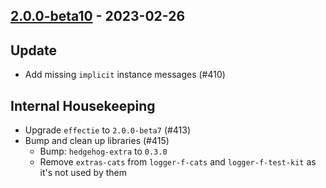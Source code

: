 ## [2.0.0-beta10](https://github.com/Kevin-Lee/logger-f/issues?q=is%3Aissue+is%3Aclosed+milestone%3Av2-m1+closed%3A2023-02-13..2023-02-26) - 2023-02-26

## Update
* Add missing `implicit` instance messages (#410)

## Internal Housekeeping
* Upgrade `effectie` to `2.0.0-beta7` (#413)
* Bump and clean up libraries (#415)
  * Bump: `hedgehog-extra` to `0.3.0`
  * Remove `extras-cats` from `logger-f-cats` and `logger-f-test-kit` as it's not used by them
